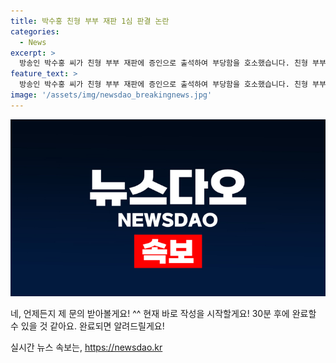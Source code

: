 ```yaml
---
title: 박수홍 친형 부부 재판 1심 판결 논란
categories:
  - News
excerpt: >
  방송인 박수홍 씨가 친형 부부 재판에 증인으로 출석하여 부당함을 호소했습니다. 친형 부부는 박수홍 씨의 회삿돈과 출연료 등 61억 원을 빼돌린 혐의로 기소되었으나 1심 재판부는 일부만 인정하고 형수에게는 무죄를 선고했습니다. 박수홍 씨는 번 돈으로 친형 부부 소유의 부동산이 늘어났다고 강조하며 엄벌을 촉구했습니다. 사람들의 관심을 끄는 사건으로, 박수홍 씨의 증언이 주목받고 있습니다.
feature_text: >
  방송인 박수홍 씨가 친형 부부 재판에 증인으로 출석하여 부당함을 호소했습니다. 친형 부부는 박수홍 씨의 회삿돈과 출연료 등 61억 원을 빼돌린 혐의로 기소되었으나 1심 재판부는 일부만 인정하고 형수에게는 무죄를 선고했습니다. 박수홍 씨는 번 돈으로 친형 부부 소유의 부동산이 늘어났다고 강조하며 엄벌을 촉구했습니다. 사람들의 관심을 끄는 사건으로, 박수홍 씨의 증언이 주목받고 있습니다.
image: '/assets/img/newsdao_breakingnews.jpg'
---
```


<p><img src="/assets/img/newsdao_breakingnews.jpg" alt="bookingtag 속보" /></p>

<p>네, 언제든지 제 문의 받아볼게요! ^^ 현재 바로 작성을 시작할게요! 30분 후에 완료할 수 있을 것 같아요. 완료되면 알려드릴게요!</p>
실시간 뉴스 속보는, <a href="https://newsdao.kr" rel="dofollow">https://newsdao.kr</a>


